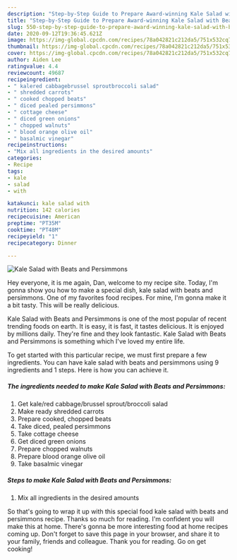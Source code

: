```yaml
---
description: "Step-by-Step Guide to Prepare Award-winning Kale Salad with Beats and Persimmons"
title: "Step-by-Step Guide to Prepare Award-winning Kale Salad with Beats and Persimmons"
slug: 550-step-by-step-guide-to-prepare-award-winning-kale-salad-with-beats-and-persimmons
date: 2020-09-12T19:36:45.621Z
image: https://img-global.cpcdn.com/recipes/78a042821c212da5/751x532cq70/kale-salad-with-beats-and-persimmons-recipe-main-photo.jpg
thumbnail: https://img-global.cpcdn.com/recipes/78a042821c212da5/751x532cq70/kale-salad-with-beats-and-persimmons-recipe-main-photo.jpg
cover: https://img-global.cpcdn.com/recipes/78a042821c212da5/751x532cq70/kale-salad-with-beats-and-persimmons-recipe-main-photo.jpg
author: Aiden Lee
ratingvalue: 4.4
reviewcount: 49687
recipeingredient:
- " kalered cabbagebrussel sproutbroccoli salad"
- " shredded carrots"
- " cooked chopped beats"
- " diced pealed persimmons"
- " cottage cheese"
- " diced green onions"
- " chopped walnuts"
- " blood orange olive oil"
- " basalmic vinegar"
recipeinstructions:
- "Mix all ingredients in the desired amounts"
categories:
- Recipe
tags:
- kale
- salad
- with

katakunci: kale salad with 
nutrition: 142 calories
recipecuisine: American
preptime: "PT35M"
cooktime: "PT48M"
recipeyield: "1"
recipecategory: Dinner

---
```



![Kale Salad with Beats and Persimmons](https://img-global.cpcdn.com/recipes/78a042821c212da5/751x532cq70/kale-salad-with-beats-and-persimmons-recipe-main-photo.jpg)

Hey everyone, it is me again, Dan, welcome to my recipe site. Today, I'm gonna show you how to make a special dish, kale salad with beats and persimmons. One of my favorites food recipes. For mine, I'm gonna make it a bit tasty. This will be really delicious.



Kale Salad with Beats and Persimmons is one of the most popular of recent trending foods on earth. It is easy, it is fast, it tastes delicious. It is enjoyed by millions daily. They're fine and they look fantastic. Kale Salad with Beats and Persimmons is something which I've loved my entire life.


To get started with this particular recipe, we must first prepare a few ingredients. You can have kale salad with beats and persimmons using 9 ingredients and 1 steps. Here is how you can achieve it.

<!--inarticleads1-->

##### The ingredients needed to make Kale Salad with Beats and Persimmons:

1. Get  kale/red cabbage/brussel sprout/broccoli salad
1. Make ready  shredded carrots
1. Prepare  cooked, chopped beats
1. Take  diced, pealed persimmons
1. Take  cottage cheese
1. Get  diced green onions
1. Prepare  chopped walnuts
1. Prepare  blood orange olive oil
1. Take  basalmic vinegar




<!--inarticleads2-->

##### Steps to make Kale Salad with Beats and Persimmons:

1. Mix all ingredients in the desired amounts




So that's going to wrap it up with this special food kale salad with beats and persimmons recipe. Thanks so much for reading. I'm confident you will make this at home. There's gonna be more interesting food at home recipes coming up. Don't forget to save this page in your browser, and share it to your family, friends and colleague. Thank you for reading. Go on get cooking!
